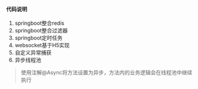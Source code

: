 #### 代码说明
1. springboot整合redis
2. springboot整合过滤器
3. springboot定时任务
4. websocket基于H5实现
5. 自定义异常捕获
6. 异步线程池
 > 使用注解@Async将方法设置为异步，方法内的业务逻辑会在线程池中继续执行
